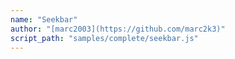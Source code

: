 ```yaml
---
name: "Seekbar"
author: "[marc2003](https://github.com/marc2k3)"
script_path: "samples/complete/seekbar.js"
---
```

